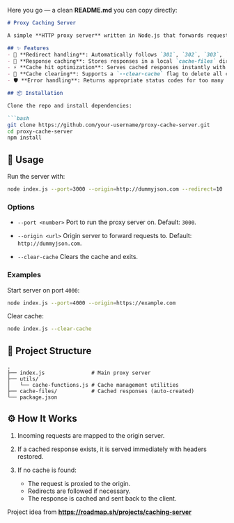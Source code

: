 Here you go — a clean **README.md** you can copy directly:

````markdown
# Proxy Caching Server

A simple **HTTP proxy server** written in Node.js that forwards requests to an origin server, follows redirects, and caches responses on disk for faster subsequent access.

## ✨ Features
- 🔀 **Redirect handling**: Automatically follows `301`, `302`, `303`, `307`, and `308` redirects.
- 💾 **Response caching**: Stores responses in a local `cache-files` directory for reuse.
- ⚡ **Cache hit optimization**: Serves cached responses instantly with a custom `X-Cache: HIT` header.
- 🧹 **Cache clearing**: Supports a `--clear-cache` flag to delete all cached files.
- 🛡️ **Error handling**: Returns appropriate status codes for too many redirects or bad gateways.

## 📦 Installation

Clone the repo and install dependencies:

```bash
git clone https://github.com/your-username/proxy-cache-server.git
cd proxy-cache-server
npm install
````

## 🚀 Usage

Run the server with:

```bash
node index.js --port=3000 --origin=http://dummyjson.com --redirect=10
```

### Options

* `--port <number>`
  Port to run the proxy server on. Default: `3000`.

* `--origin <url>`
  Origin server to forward requests to. Default: `http://dummyjson.com`.

* `--clear-cache`
  Clears the cache and exits.

### Examples

Start server on port `4000`:

```bash
node index.js --port=4000 --origin=https://example.com
```

Clear cache:

```bash
node index.js --clear-cache
```

## 📂 Project Structure

```
.
├── index.js               # Main proxy server
├── utils/
│   └── cache-functions.js # Cache management utilities
├── cache-files/           # Cached responses (auto-created)
└── package.json
```

## ⚙️ How It Works

1. Incoming requests are mapped to the origin server.
2. If a cached response exists, it is served immediately with headers restored.
3. If no cache is found:

   * The request is proxied to the origin.
   * Redirects are followed if necessary.
   * The response is cached and sent back to the client.

Project idea from **https://roadmap.sh/projects/caching-server**
